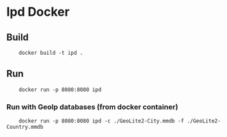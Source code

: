 # Ipd Docker

## Build

        docker build -t ipd .
        
## Run

        docker run -p 8080:8080 ipd 
        
        
### Run with GeoIp databases (from docker container)

        docker run -p 8080:8080 ipd -c ./GeoLite2-City.mmdb -f ./GeoLite2-Country.mmdb 
